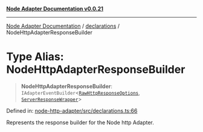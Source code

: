 [**Node Adapter Documentation v0.0.21**](../../README.md)

***

[Node Adapter Documentation](../../modules.md) / [declarations](../README.md) / NodeHttpAdapterResponseBuilder

# Type Alias: NodeHttpAdapterResponseBuilder

> **NodeHttpAdapterResponseBuilder**: `IAdapterEventBuilder`\<[`RawHttpResponseOptions`](../interfaces/RawHttpResponseOptions.md), [`ServerResponseWrapper`](../../ServerResponseWrapper/classes/ServerResponseWrapper.md)\>

Defined in: [node-http-adapter/src/declarations.ts:66](https://github.com/stonemjs/node-http-adapter/blob/500ec3a560895d12bcb5ee96646928549d5bf6fb/src/declarations.ts#L66)

Represents the response builder for the Node http Adapter.
